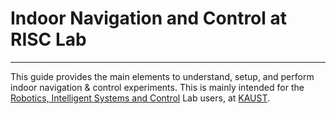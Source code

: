 # Indoor Navigation and Control at RISC Lab


---


This guide provides the main elements to understand, setup, and perform indoor navigation & control experiments. This is mainly intended for the [Robotics, Intelligent Systems and Control](https://risc.kaust.edu.sa/Pages/Home.aspx) Lab users, at [KAUST](http://www.kaust.edu.sa).
